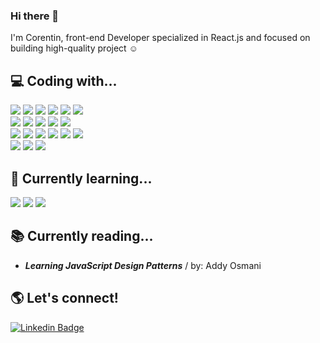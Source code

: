 ### Hi there 👋

I'm Corentin, front-end Developer specialized in React.js and focused on building high-quality project :relaxed:

## 💻 Coding with...
![](https://img.shields.io/badge/HTML5-informational?style=flat&logo=HTML5&logoColor=ColorName&color=black)
![](https://img.shields.io/badge/JavaScript-informational?style=flat&logo=JavaScript&logoColor=ColorName&color=black)
![](https://img.shields.io/badge/React-informational?style=flat&logo=react&logoColor=ColorName&color=black)
![](https://img.shields.io/badge/Redux-information?style=flat&logo=Redux&logoColor=ColorName&color=black)
![](https://img.shields.io/badge/Node.js-informational?style=flat&logo=Node.js&logoColor=ColorName&color=black)
![](https://img.shields.io/badge/Strapi-informational?style=flat&logo=Strapi&logoColor=ColorName&color=black)
<br/>
![](https://img.shields.io/badge/CSS-informational?style=flat&logo=css3&logoColor=ColorName&color=black)
![](https://img.shields.io/badge/Style--components-Style--components?style=flat&logo=styled-components&logoColor=ColorName&color=black)
![](https://img.shields.io/badge/Sass-informational?style=flat&logo=Sass&logoColor=ColorName&color=black)
![](https://img.shields.io/badge/figma-informational?style=flat&logo=figma&logoColor=ColorName&color=black)
![](https://img.shields.io/badge/Tailwindcss-informational?style=flat&logo=Tailwindcss&logoColor=ColorName&color=black)
<br/>
![](https://img.shields.io/badge/NPM-informational?style=flat&logo=npm&logoColor=ColorName&color=black)
![](https://img.shields.io/badge/Postman-informational?style=flat&logo=Postman&logoColor=ColorName&color=black)
![](https://img.shields.io/badge/Heroku-informational?style=flat&logo=heroku&logoColor=ColorName&color=black)
![](https://img.shields.io/badge/Netlify-informational?style=flat&logo=Netlify&logoColor=ColorName&color=black)
![](https://img.shields.io/badge/Vercel-informational?style=flat&logo=Vercel&logoColor=ColorName&color=black)
![](https://img.shields.io/badge/Firbase-informational?style=flat&logo=Firebase&logoColor=ColorName&color=black)
<br/>
![](https://img.shields.io/badge/Jest-informational?style=flat&logo=Jest&logoColor=ColorName&color=black)
![](https://img.shields.io/badge/Git-informational?style=flat&logo=Git&logoColor=ColorName&color=black)
![](https://img.shields.io/badge/Recharts-informational?style=flat&logo=Recharts&logoColor=ColorName&color=black)


## 🌱 Currently learning...
![](https://img.shields.io/badge/Next.js-informational?style=flat&logo=Next.js&logoColor=ColorName&color=black)
![](https://img.shields.io/badge/Golang-informational?style=flat&logo=Golang&logoColor=ColorName&color=black)
![](https://img.shields.io/badge/Express-informational?style=flat&logo=express&logoColor=ColorName&color=black)

## 📚 Currently reading...
* **_Learning JavaScript Design Patterns_** / by: Addy Osmani <br/>


## 🌎 Let's connect! 

[![Linkedin Badge](https://img.shields.io/badge/-LinkedIn-blue?style=flat&logo=Linkedin&logoColor=ColorName&color=black&link=https://www.linkedin.com/in/zhenniqian/)](https://www.linkedin.com/in/corentinclichy/)
